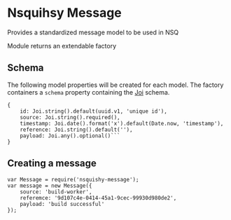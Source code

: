# Nsquihsy Message

Provides a standardized message model to be used in NSQ

Module returns an extendable factory

## Schema

The following model properties will be created for each model. The factory containers a `schema` property containing the [Joi](https://github.com/hapijs/joi) schema.

```
{
    id: Joi.string().default(uuid.v1, 'unique id'),
    source: Joi.string().required(),
    timestamp: Joi.date().format('x').default(Date.now, 'timestamp'),
    reference: Joi.string().default(''),
    payload: Joi.any().optional()```
}
```

## Creating a message

```
var Message = require('nsquishy-message');
var message = new Message({
    source: 'build-worker',
    referemce: '9d107c4e-0414-45a1-9cec-99930d980de2',
    payload: 'build successful'
});
```